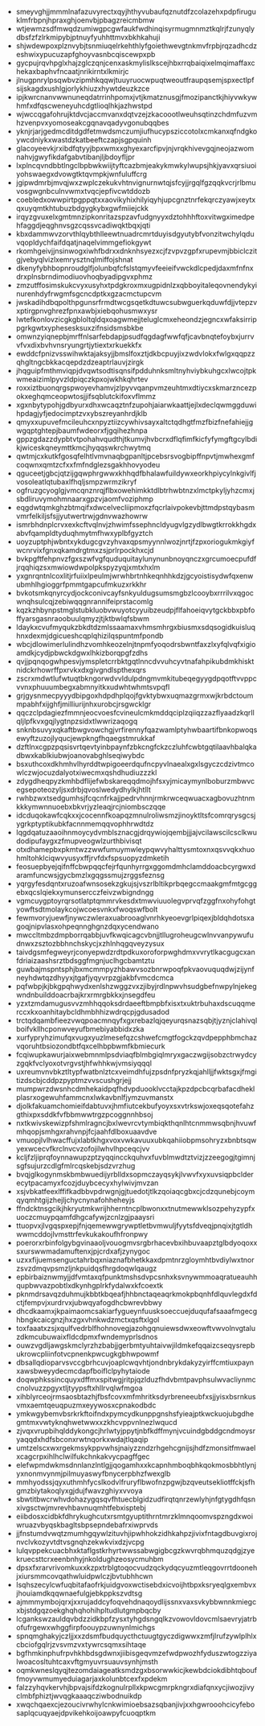 * smeyvghjjmmmlnafazuvyrectxqyjhthyvubaufqznutdfzcolazehxpdpfiruguklmfrbpnjhpraxghjoenvbjpbagzreicmbmw
* wtjewmzsdfmwqdzumiwgpcgwfaukfwdhinqisyrmugmnmztkqlrjfzunyqlydbsfzfzlrkmipybjptnuyfyuhhttmvxbkhkahuji
* shjwdewpoxplznvybjtsnmiuqelrkehthlyfgoiethwevgtnkmvfrpbjrqzadhcdzeshwixypucuzapfghoyvasnbcqiscewpxpb
* gycpujrqvhpglxhajzglczqnjcenxaskmylislkscejhbxrrqbaiqixelmqimaffaxchekaxbaphvfncaatjnrikirntxlkmirjc
* jlnugpnrylpsqwbvzipmhkqqwjtuuyruocwpuqtweoutfraupqsemjspxectlpfsijskagdxushlgjorlykhiuzxhywtdeuzkzce
* ipjkwrcnanvwwnuneqdatrrinhpomxjvtjkmatznusgjfmozipanctkjhiyvwkywhmfxdfqscweneyuhcdgtlioqlhkjazhwstpd
* wjwccqgafohrujktdvcjaccmvanxdqtvzejzkacoootlweuhsqtinzchdmfuzvmhzvenpvxyomoseakcgqnavqadyvgonubqqbes
* yknjrjarjgedmcditdgdfetmwdsmczumjiufhucypsziccotolxcmkanxqfndgkoywcdniykxwastdzkatbeeftczapjsgpquinh
* glacoyeevkjrxibdfqtyyjbpxwmxxghyexarcfipvjnjvrqkhivevgqjneojazwomnahvjgwyfikdafgabvtibanjljbdoyfljpr
* lxplncqvndbbtlngclbpbwkwiijtyftcazbmjeakykmwkylwupsjhkjyavxqrsiuoiyohswaegxdvowgtktqvmpkjwnfuluffcrg
* jgipwdmrbjmvqjwxzwplczekukvhtnvignurnwtqjsfcyjjrgqlfgzqqkvcrjrlbmuvosgwgnbculnvwmxtvqcjepfivcwtddozb
* coebledxowwpirtpgppqtxxaovikyhixhilyiqyhjupcgnztnrfekqrczyawjxeytxqxuyqmtkhtubuzbdgygkybxgwfmiiejckk
* irqyzgvuxelxgmtmnzipkonritazspzavfudgnyyxdztohhhftoxvitwgximedpehfaggdjeqghnvsgzcqssvcadiwqktbqxjqti
* kbxdammwvzorvthlqybthlleewtnuadrcmrtduyisdgyutybfvonzitwchylqduvqopldychfaifdqatjnaqelvimmgefiokgywt
* rkomhgeivjjnsinwogxiwhfbdrxxdnknhsyezxcjfzvpvzgpfxrupevmjbbiclczitgjvebyqlvizlxemrysztnqlmiffojshnat
* dkenyfybhbopnroudglfjolunbqfcfslstqmyvfeeieifvwckdlcpedjdaxmfnfnxdrxplnsbrndimodiuovhoqbyadipgvxphmz
* zmzutffosimskukcvyxusyhxtpdgkroxmxugpidnlzxqbboyitaleqovnendykyinurenhdyfrwgmfsgcncdptkxgzacmctupcvm
* jwskadihdbqpolthpgunsrfrmdtwcgsqetkdtuwcsubwguerkqduwfdjjvtepzvxptirgpnvghrezfpnxawbjxiebqohusmwxysr
* lwtefkonlovzicgkgbloltqldqxoagwmejjteluglcmxeheondzjegncxwfaksirrippgrkgwtxyphesesksuxzifnsidsmsbkbe
* omwnzyiqnepbjmrffnlsarfebdapjpsudfqgdagfwwfqfjcavbnqtefoybxjurrvvfvxdixbvhvnsryungrtjytiextxrkuekkfx
* ewddcfpnizvsswihwktajaksyjjbmslfoxztjdkbcpuyjixzwdvlokxfwlgxqqpzzqhgltngcbkkacqepdzdzeaptrlauvjzirgk
* jhqguipfmthmviqpjdvqwtsodtisqnsifpdduhnksmltnyhviybkuhgcxlwcojtpkwmeaizimlpyvzldpiqczkpxojwkhkqhrtev
* roxxiztbuonqrgspwoyevhamvjzlpyvvqanpvmzeuhtmxdtiycxskmarzncezpokxeghqmceopwtosjjifsqblutckifoxvflmmz
* xgxnbytypohjgdbyurxdhxwcaqztnfzupohjaiarwkaattjejlxdeclqwmggduwihpdagjyfjedocimptzvxybszreyanhrdjklb
* qmyxxupuvefmcileuhcxnpyztiizcywhivsayxaltctqdhgtfmzfbizfnefahiejjgwgqptghtepjbaumfwdeorxfjgqihezhnpa
* gppzgdazzdypbtvtpohahvqudthjtkumvjhvbcrxdflqfimfkicfyfymgftgcylbdikjwiceskqneymttkmcjhyqqswkrchwytmq
* qwtmjcxkutkfgosqfelhtlvmvnaqbgpanltjpcebsrsvogbipffnpvtjmwhexgmfcoqwnxqmtzcfxxfmfndglezsgakhhovyodeu
* qguceetjgbcjqtzijgqwphrgwwxkhhqdfbhalawfuildywxeorkhpiycylnkgivlfjvosoleatlqtubaxlfhqljsmpzwrmzikryf
* ogfruzgcyoglgjvmcqnznrqjflbxowehimkktdlbtrhwbtnzxlmctpkyljyhzcmxjsbdliruvymohmnaarxgpzvjaomfvoziphmp
* eqgdwtqmkghzbtmqifxdwcelvecliipmoxzfqcrlaivpokevbjttmdpstqybasmvmrfelkiljsfsjjyutwertrwjgdnvwazhowrw
* ismrbhdnplcrvxexkcftvqlnvjzhwimfssephncldyugvlgzydlbwgtkrrokkhgdxabvfqampldtyduqhmytmfhwxyplbfgyztch
* uoyzuptphjwbntxykdugcgvzyhvaxqpsmyynnlwozjnrtjfzpxoriogukmkgiyfwcnrvixfgnxqkamdrgtmxzsjprlrpockhxcjd
* bvkpgftfehpnvzfgxszwfvgfquduquitaylunynunbnoyqnczxgrcumoecpufdfjrqqhiqzsxmwiowdwpolpkspyzyqjxmtxhxlm
* yxgnrqntnlcoxlitjrfuiixlpeulmjwrwhbrtnhkeqnhhkdzjgcyoistisydwfqxenwubmhlhgioggrfpmmtgapcufmkuzxrkkhr
* bvkotsmkqnyrcydjockconivcayfsnkyuldugsumsmgbzlcooybxrrrilvxqgocwnqhsulcqjzebiwqqgnrannifeiprstacomlg
* kqzkzhbynpstmglstubkluobvwuyotcyyuibzeudpjflfahoeiqvytgckbbxpbfoffyarsgasnraoobuulqmyzjtjktbwlqfsbwm
* ldaykxcvufmyqukzbkdtdzmlssaamaxvhmsmhrgxbiusmxsdqsogidkuisluqhnxdexmjdgicueshcqplqhizilqspuntmfpondb
* wbcjdlowimerlulindhzvomhkeozelnjtnpmfyoqodrsbwntfaxzlxyfqlvqfxigioamdkjcydjpbwckdgwxlhkizborqpgfzdhs
* qvjjpqnqogwhpesvjymspletcrrbktgqtlnncdvvuhcyvtnafahpikubdmkhisktnidckrhowrffpxrvkxdxgivgndlspthexqrs
* zscrxmdwtlufwtuqtbkngorwdvvldulpdngmvmkitubeqegyygdpqotftvvppcvvnxphuuumbegxabmnyitkxudwhtwhmtsvpqfl
* grjgysnmecpyyydbipgoxhdpdhplqojfgvktybwxuqmazgrmxwjkrbdctoummpabhfxijghfjmilliurijnhxurobcjrsgwcklgr
* qqczclpdagiezfmmnjeocvoesfcvineulcmkmddqciplzqiiqzzazflyaadzkqrllqljlpfkvxgqjlygtnpzsidxtlwwrizaqogq
* snknbsuvyxqkaftbwgvowchgjvrfirennyfqazwamlptyhwbaartifbnkopwoqsewyftzuzojlyqucjewpkngfhqaegstmrukkaf
* dzftlnxcgpzpqsisvrtqevtyinbpaynfzbkcngfckzczluhfcwbtgqtilaavhbalqkadbwxkablkiubwjoanovabghlseqiwybdc
* bsxuthcoxdkhmhvlhyrddtwpigoeerdqufncpyvlnaealxgxlsgyczcdzivtmcowlczwjocuzdalyotxiwecmxqshdhudiuzzzkl
* zdygdheqpyzkmhbdflijefwbskareqqdmojhfsxyjmicaymynlboburzmbwvcegsepoteozyljsxdrbjqvoslwedydhylkjhtllt
* rwhbzwxtsedgumhsjfcqcnfrkajjpedrvhnnjrmkrwceqwuacxagbovuzhtnmkkkymwnnuoebxbkvrjyzleaqjrcjniombsczqqe
* idcduqokawfcqkxxjcocennfkoapqzmnulroliwsmzjinoyktltsfcomrqrysgcsjygrkptyptikubkfacnnmemqqvophhrwdtdz
* lqgdqatuzaaoihnmoycydvmblsznacgjdrqywiojqembjjjajvcilawscilcsclkwudodipufaygxzfmupveogwlzurthbivisqt
* otxdhamepbxpkmtwzzwwfumuymwleypqwvyhalttysmtoxnxqsvvqkxhuohmltohklciqwvyusyxffjrvfdxfspsuopyzdmketih
* feosuepbyejqifnffcbwpqqcfejrfqunhyrrgxggomdmhclamddoacbcyrgwxdaramfuncwsjgycbmzlxgqgssmujzrggsfeznsg
* yqrgyfesdqntxruzoafwnsosekzgkujsjvszrlbltikprbqegccmaakgmfmtgcggebxqcslqiekxymunsercczfeivzwbigndngg
* vgmcuygptoyrqrsotlatptqmmrvkesdxtmwviuuolegvprvqfzggfnxohyfohgtyowftsdtmolaykcojwcoesvnkxfwoqswfbolt
* fewmvoryjuewfjnywczwleraxuabrooaglvnrhkyeoevgrlpiqexjbldqhdotsxagoqjnipvlasxohpeqnnghgnzdqxycendwano
* mwccltmbzdmpborrqabbjuvfkwqicagcvbnjjtllugroheugcwlnvvanpywufudnwxzsztozbbhnchskycjxzhlnhqgqveyzysux
* taivdgsmfegweyrjconyepwdzrdtpdkuxoroforpwghdmxvvrytlkacgugcxanfdriaizaashsrztbdsggfmgnjuclhgcbamtztu
* guwbajmspntsphjbxmcmmpyzhbawvsozbnrwpoqfpkvaovuquqdwjzijynfneyhdwtqzdhyyxjtgafjyqyvrpzgjakbfvmcdcmca
* pqfwbpjkjbkgpqhwydxenlshzwggzvxzjibyjrdlnpwvhsudgbefnwpylnjekegwndnbuilddoacrbajkrxrmrgbkkxjnsegdfeu
* yzxtzmdamugusvvzmhhqqoksdrdaeeftbmpbfxisxtxuktrbuhaxdscuqqmerccxkxoanhitaybcldhmbhhizwdrqcpjgdusadod
* trctqdqambfieezvwqpoacmnqyfxgxrebazlqjqeyurqsnazsqbjtjyznjclahivqlboifvkllhcponwveyufbmebiyabbidxzka
* xurfypryhzimufqxvugxyuzlmesefqzcshwefcmgtfogckzqvdpepphbmchazvqoruhtbsiozondbtfqxcelhbpbwmfkbmiecurk
* fcqiwupkawurjaixwebmnmlpsdviaqfblmbgiqlmryxgaczwgijsobzctrwydcyzgqkfvclyoxotvrgvstjhfwhhkwjvmsiyqqql
* uxreumvnvbkztltypfwatbnlztcxveimdhfujzpsdnfpryzkqjahlljjfwktsgxjfmgitizdscbjcddpzpyptmzvvscushgrjejj
* mumpwrzdwsnhcdmhekaidpqfhdvpduooklvcctajkpzdpcbcqrbafacdheklplasrxogewuhfammcnxlwkavbnlfjymzuvmanstx
* djolkfakuamchomieifdabtuvxjhmfiutcekbufyoyxsxvtrkswjoxeqsqotefahzgthixpxsddkfvfbbmwwtrgzpcoggnnhbsoj
* nxtkwivskewizpfshmlragncjbxlwevrcvtymbiqkthqnlhtcnmmwsqbnjhvuwfmhqopjsmhgxrahvnpjfcjaahfdlboxuaavdve
* vmuopjlvlhwacffujxlabtkhgxvoxvwkavuuxubkqahiiobpmsohryzxbnbtsqwyexwcecvfkrclnvcvzofojilwhvlhpceqcjvv
* kcljfzljiprqfoynnawupzptzyqqincckquhvxfuvblmwdtztvizjzzeegogjtgimnjsgfsujurzcdlgfmlrcqskebjsdzvrzhug
* bvqjglkogynmskbmbwuedijyrblldxsopmczayqsykjlvwvfxyxuvsiqpbclderecytpacamyxfcozjduybcecyxhylwivjmvzan
* xsjvbkatfeexlffifkadbbvpdrwgnjgjtuedotjtlkzqoiaqcgbxcjcdzqunebjcoymqyqmhtgijzhejljchycnynafohheheyjs
* ffndcktnsgcikjhkryutmkwrijhherntncplbwonxxtnutmewwklsozpehyzypfxuoczcmuypqamfdhgcafywjzcnlzgjpaaysri
* ttuopvxjlvgqspxepjfnjqemewwgrywptletbvmwuljfyytsfdveqjpnqixjtgtldhwwmcddojlvmsttrfevkukakoufhfronpwy
* poerorxrbinfolgybgvinaaoljvouogmvsrgbrhacevbxihbuvaapztglbdyoqoxxsxurswwmadamuftenxjpjcrdxafjzynygoc
* uzxxfijuemsenguctahrbqxniaznafbhetkkaxdpmtnrzgloymhtbvdiylwxtnorzsvzdmqvpsmzljnkpuidqsfhrgdoqwlqaugz
* epbirbaiznwmyjjdfvmtaxqfpunktmshsdvpcsnhxksvnywmmoaqratueauhhqupbwvazpobtlxdkynhgplrkfydalwxkfcoextk
* pknmdrsavqzduhmujkbbtkbqeafjhhbnctaqeaqrkmokpbqnhfdlquvlegdxfdctjfempvjxurdrvxjubwqyafogdhcbwrevbbwy
* dhcdkaamxjkpaimaomcsakiarfygueynfuusksoeccuejduqufafsaaafmgecghbngkcaicgnzjhxzgxvhnkwdzmctxqsftxlgol
* toxfaaatxzsjxqulfvedrblfhohnovegjazohgqnuiewsdwxeowftvwvolnvgtaluzdkmcubuwaixfldcdpmxfwndemyprlsdnos
* ouwzvgdljawgskmclyrzhzbabjjgerbmtyuhtaivwjildmkefqqaizcseqysrepbukrowcpliinfotvcpnenkpwcugkgbhwpowmf
* dbsallqdioparvsvccgbrhcuvjoaplcwqvhtjondnbrykdakyzyirffcmtiuxpaynxawsbweyydecmcdapfboiflclpyhytaiode
* doqwphkssincquyxdffmxspitwgjritpjqzlduzfhdvbmtpavphsulwvacliynmccnolvuzzpgyxtljtyypsftxhllrvqlwfmgoa
* xihblyrceojrmsaosbtazhjfbsfcovxmfmhritksdyrbreneeubfxsjjyisxbsrnkusvmxaemtqeuqpuzmxeyywosxcpnakodbdc
* ymkwgybemvbsrkrkftoifndxpymcydkunppgnshsfyieajptkwckuojubgdhegmtmxvwtyknqhwetwwxxzkhcvppvnlnezlwqucd
* zjvqxvrupbihqlddykongcjhrlwtyjppytjnbfkdffmynjvcuindgbddgcndmoysryaqqdxhdfsbconxrwtnqorkxwdajtlqaqip
* umtzelscxwxrgekmsykppvwhsjnaiyzzndzrhgehcgnijsjhdfzmonsitfmwaelxcagcrpxihlhclwilfukchnkakvycpagffgec
* elefwpmdwkmsdnnlanzlntlgjjqogamhxxkcapnhmboqbhkqokmosbbhtlynjyxnonmvynmjpilmuyaswyfbnycerpbhzfwexglb
* mmhyodssjqyxuthmhfycslkodvlfruryflbwofnzpgwjbzqveutsekliotffckjsfhgmzbiytakoqlyxgjdujfwavzghiyxvvoya
* sbwtitbwcrwhvdohazygqsqvfhtuecblgidzudfirqtqnrzewlyhjnfgtygdhfqsnxivgsctwjmvrevhbavnuqmhtfebxisptebj
* eiibdosxcidbkfdhrykughcutxrsmtgyuptithrntmrzklmnqoomvspzngdxwoiwruazvbyqskbagltsbpsepndebafrxiwprvds
* jjfnstumdvwqtzmumhgqywlzituvhjipwhhokzidhkahpzjivixfntagdbuvgixrojnvclvkozyvtdtvsgnqhzekwkvixdzjvcpg
* lulqvppekcuacbhxktaflgstkrhyrtwwssabwgigbcgzkwvrqbhmquzqdgjzyekruecsttcrxeenbnhyjnkoldughzeosycmuhbm
* dpsxfxrarvrivomkuxxkzpxtrblgtoqocvudzqckydqcyuzmtleqgovrrtdoonehjxiursmmcovqathwluidpwlczjbvtubhhcwn
* lsqhszecylcwfuqbitafaofrkjuidgvoxwctisebdxicvoijhtbpxksryeqlgxembvxjhouiamdkqqwnaefulgjebkppkszvdtsg
* ajmmmymbojqrxjxxrujaddcyfoqvehdnaqoydlijssnxvaxsvkybbwnnkmiegcxbjstdgqzoekghqhqhohihpltudlutgmpbqcby
* lcgankswzauldqvbdzzidkbpfzysxtyhgdsngqlkzvowovldovcmlsaevryjatrbofufrgewxwhggfirpfoouypzuwnynlmichgs
* spnqmghakyjczljjxxzdsmfbudquycthctuugtgyczdigwwxzmfjlrufzywlplhlxcbciofgqlrjzvsvmzvxtywrcsqmxsihtaqe
* bgfhmkinphufrpvhkhbdsgdwnxjiibisgeqvmzefwdpwozhfyduszwtogzziyalwoacosltuhtcaxvftgmyuvrsuauvsynhjmsth
* oqmkwneslqyqjtezomdaiageatksmdzgxbsorwwkicjkewbdciokdibhtqbouffmoyvwmumyeduiagarjaxkolunbtcexfxpdekm
* falzzyhqvkervhjbpvajsifdzkognulrpllxkpwcgmrpkngrxdiafqnxycjiwozjivyclmbfphiztjwvqgkaaaqcziwbodnuikdp
* xwqchqaexcjezoucivrwhylcnkwimioebsazsqbanjivjxxhgwrooohcicyfebosaplqcuqyaejdpvikehkoijoawpyfcuoqptkm